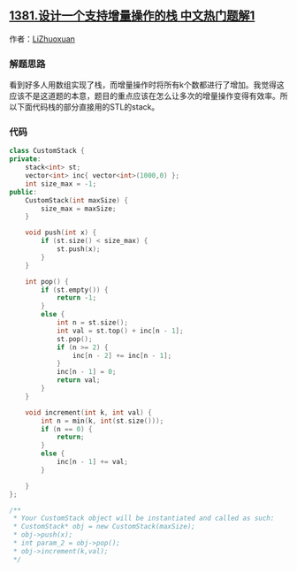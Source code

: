 ## [1381.设计一个支持增量操作的栈 中文热门题解1](https://leetcode.cn/problems/design-a-stack-with-increment-operation/solutions/100000/zeng-liang-cao-zuo-shi-zhi-xu-yao-ba-zeng-liang-cu)

作者：[LiZhuoxuan](https://leetcode.cn/u/LiZhuoxuan)

### 解题思路
看到好多人用数组实现了栈，而增量操作时将所有k个数都进行了增加。我觉得这应该不是这道题的本意，题目的重点应该在怎么让多次的增量操作变得有效率。所以下面代码栈的部分直接用的STL的stack。

### 代码

```cpp
class CustomStack {
private:
    stack<int> st;
    vector<int> inc{ vector<int>(1000,0) };
    int size_max = -1;
public:
    CustomStack(int maxSize) {
        size_max = maxSize;
    }

    void push(int x) {
        if (st.size() < size_max) {
            st.push(x);
        }
    }

    int pop() {
        if (st.empty()) {
            return -1;
        }
        else {
            int n = st.size();
            int val = st.top() + inc[n - 1];
            st.pop();
            if (n >= 2) {
                inc[n - 2] += inc[n - 1];
            }
            inc[n - 1] = 0;
            return val;
        }
    }

    void increment(int k, int val) {
        int n = min(k, int(st.size()));
        if (n == 0) {
            return;
        }
        else {
            inc[n - 1] += val;
        }

    }
};

/**
 * Your CustomStack object will be instantiated and called as such:
 * CustomStack* obj = new CustomStack(maxSize);
 * obj->push(x);
 * int param_2 = obj->pop();
 * obj->increment(k,val);
 */
```